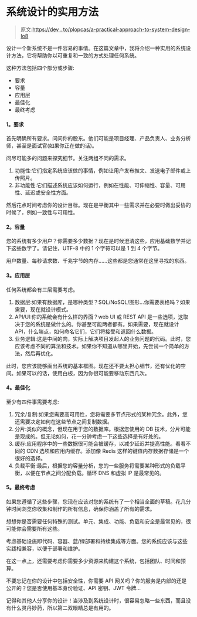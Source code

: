 # 系统设计的实用方法

> 原文:[https://dev . to/plopcas/a-practical-approach-to-system-design-lo8](https://dev.to/plopcas/a-pragmatic-approach-to-system-design-lo8)

设计一个新系统不是一件容易的事情。在这篇文章中，我将介绍一种实用的系统设计方法，它将帮助你以可重复和一致的方式处理任何系统。

这种方法包括四个部分或步骤:

*   要求
*   容量
*   应用层
*   最佳化
*   最终考虑

#### 1。要求

首先明确所有要求。问问你的股东。他们可能是项目经理、产品负责人、业务分析师，甚至是面试官(如果你正在做的话)。

问尽可能多的问题来探究细节。关注两组不同的需求。

1.  功能性:它们指定系统应该做的事情，例如让用户发布推文、发送电子邮件或上传照片。
2.  非功能性:它们描述系统应该如何运行，例如在性能、可伸缩性、容量、可用性、延迟或安全性方面。

然后花点时间考虑你的设计目标。现在是平衡其中一些需求并在必要时做出妥协的时候了，例如一致性与可用性。

#### 2。容量

您的系统有多少用户？你需要多少数据？现在是时候澄清这些，应用基础数学并记下这些数字了。请记住，UTF-8 中的 1 个字符可以是 1 到 4 个字节。

用户数量、每秒请求数、千兆字节的内存……这些都是您通常在这里寻找的东西。

#### 3。应用层

任何系统都会有三层需要考虑。

1.  数据层:如果有数据库，是哪种类型？SQL/NoSQL/图形…你需要表格吗？如果需要，现在就设计模式。
2.  API/UI:你的系统会有什么样的界面？web UI 或 REST API 是一些选项，这取决于您的系统是做什么的。你甚至可能两者都有。如果需要，现在就设计 API，什么端点，如何命名它们，它们将接受和返回什么数据。
3.  业务逻辑:这是中间的肉，实际上解决项目发起人的业务问题的代码。此时，您应该考虑不同的算法和技术。如果你不知道从哪里开始，先尝试一个简单的方法，然后再优化。

此时，您应该能够画出系统的基本框图。现在还不要太担心细节，还有优化的空间。如果可以的话，使用白板，因为你很可能要移动东西几次。

#### 4。最佳化

至少有四件事需要考虑:

1.  冗余/复制:如果您需要高可用性，您将需要多节点形式的某种冗余。此外，您还需要决定如何在这些节点之间复制数据。
2.  分片:类似的概念，但现在用于您的数据库。根据您使用的 DB 技术，分片可能是现成的。但无论如何，花一分钟考虑一下这些选择是有好处的。
3.  缓存:应用程序中的一些数据很可能会被缓存，以减少延迟并提高性能。看看不同的 CDN 选项和应用内缓存。添加像 Redis 这样的键值内存数据存储是一个很好的选择。
4.  负载平衡:最后，根据您的容量分析，您的一些服务将需要某种形式的负载平衡，以便在节点之间分配负载。循环 DNS 和虚拟 IP 是最常见的。

#### 5。最终考虑

如果您遵循了这些步骤，您现在应该对您的系统有了一个相当全面的草稿。花几分钟时间浏览你收集和制作的所有信息，确保你涵盖了所有的需求。

想想你是否需要任何特殊的测试。单元、集成、功能、负载和安全是最常见的，很可能你会需要所有这些。

考虑基础设施即代码、容器、蓝/绿部署和持续集成等方面。您的系统应该与这些实践相兼容，以便于部署和维护。

在这一点上，还需要考虑你需要多少资源来构建这个系统，包括团队、时间和预算。

不要忘记在你的设计中包括安全性，你需要 API 网关吗？你的服务是内部的还是公开的？您是否使用基本身份验证、API 密钥、JWT 令牌…

记得和其他人分享你的设计！当涉及到系统设计时，很容易忽略一些东西，而且没有什么灵丹妙药，所以第二双眼睛总是有用的。